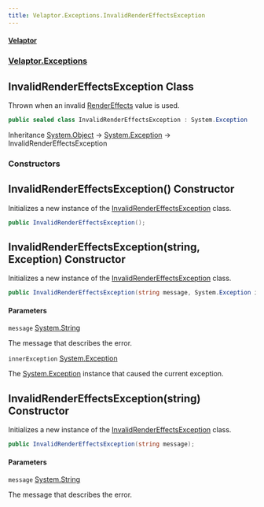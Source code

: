 ```yaml
---
title: Velaptor.Exceptions.InvalidRenderEffectsException
---
```


#### [Velaptor](Namespaces.md 'Velaptor Namespaces')
### [Velaptor.Exceptions](Velaptor.Exceptions.md 'Velaptor.Exceptions')

## InvalidRenderEffectsException Class

Thrown when an invalid [RenderEffects](Velaptor.Graphics.RenderEffects.md 'Velaptor.Graphics.RenderEffects') value is used.

```csharp
public sealed class InvalidRenderEffectsException : System.Exception
```

Inheritance [System.Object](https://docs.microsoft.com/en-us/dotnet/api/System.Object 'System.Object') → [System.Exception](https://docs.microsoft.com/en-us/dotnet/api/System.Exception 'System.Exception') → InvalidRenderEffectsException
### Constructors

<a name='Velaptor.Exceptions.InvalidRenderEffectsException.InvalidRenderEffectsException()'></a>

## InvalidRenderEffectsException() Constructor

Initializes a new instance of the [InvalidRenderEffectsException](Velaptor.Exceptions.InvalidRenderEffectsException.md 'Velaptor.Exceptions.InvalidRenderEffectsException') class.

```csharp
public InvalidRenderEffectsException();
```

<a name='Velaptor.Exceptions.InvalidRenderEffectsException.InvalidRenderEffectsException(string,System.Exception)'></a>

## InvalidRenderEffectsException(string, Exception) Constructor

Initializes a new instance of the [InvalidRenderEffectsException](Velaptor.Exceptions.InvalidRenderEffectsException.md 'Velaptor.Exceptions.InvalidRenderEffectsException') class.

```csharp
public InvalidRenderEffectsException(string message, System.Exception innerException);
```
#### Parameters

<a name='Velaptor.Exceptions.InvalidRenderEffectsException.InvalidRenderEffectsException(string,System.Exception).message'></a>

`message` [System.String](https://docs.microsoft.com/en-us/dotnet/api/System.String 'System.String')

The message that describes the error.

<a name='Velaptor.Exceptions.InvalidRenderEffectsException.InvalidRenderEffectsException(string,System.Exception).innerException'></a>

`innerException` [System.Exception](https://docs.microsoft.com/en-us/dotnet/api/System.Exception 'System.Exception')

The [System.Exception](https://docs.microsoft.com/en-us/dotnet/api/System.Exception 'System.Exception') instance that caused the current exception.

<a name='Velaptor.Exceptions.InvalidRenderEffectsException.InvalidRenderEffectsException(string)'></a>

## InvalidRenderEffectsException(string) Constructor

Initializes a new instance of the [InvalidRenderEffectsException](Velaptor.Exceptions.InvalidRenderEffectsException.md 'Velaptor.Exceptions.InvalidRenderEffectsException') class.

```csharp
public InvalidRenderEffectsException(string message);
```
#### Parameters

<a name='Velaptor.Exceptions.InvalidRenderEffectsException.InvalidRenderEffectsException(string).message'></a>

`message` [System.String](https://docs.microsoft.com/en-us/dotnet/api/System.String 'System.String')

The message that describes the error.